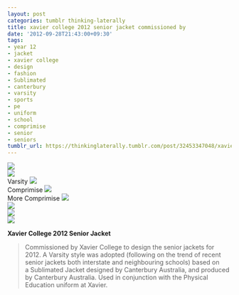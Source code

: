 ```yaml
---
layout: post
categories: tumblr thinking-laterally
title: xavier college 2012 senior jacket commissioned by
date: '2012-09-28T21:43:00+09:30'
tags:
- year 12
- jacket
- xavier college
- design
- fashion
- Sublimated
- canterbury
- varsity
- sports
- pe
- uniform
- school
- comprimise
- senior
- seniors
tumblr_url: https://thinkinglaterally.tumblr.com/post/32453347048/xavier-college-2012-senior-jacket-commissioned-by
---
```

 ![](/content/images/tumblr/thinking-laterally/tumblr_mb27atUKQI1qh9he3o7_1280.jpg)  
 ![](/content/images/tumblr/thinking-laterally/tumblr_mb27atUKQI1qh9he3o1_1280.png)  
Varsity ![](/content/images/tumblr/thinking-laterally/tumblr_mb27atUKQI1qh9he3o2_1280.png)  
Comprimise ![](/content/images/tumblr/thinking-laterally/tumblr_mb27atUKQI1qh9he3o3_1280.png)  
More Comprimise ![](/content/images/tumblr/thinking-laterally/tumblr_mb27atUKQI1qh9he3o4_1280.jpg)  
 ![](/content/images/tumblr/thinking-laterally/tumblr_mb27atUKQI1qh9he3o5_1280.jpg)  
 ![](/content/images/tumblr/thinking-laterally/tumblr_mb27atUKQI1qh9he3o6_1280.jpg)  
 ![](/content/images/tumblr/thinking-laterally/tumblr_mb27atUKQI1qh9he3o8_640.jpg)  
  

**Xavier College 2012 Senior Jacket**

> Commissioned&nbsp;by Xavier College to design the senior jackets for 2012. A Varsity style was adopted (following on the trend of recent senior jackets both interstate and neighbouring schools) based on a&nbsp;Sublimated Jacket designed by Canterbury Australia, and produced by Canterbury Australia. Used in conjunction with the Physical Education uniform at Xavier.

